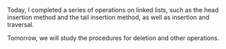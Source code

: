 Today, I completed a series of operations on linked lists, such as the head insertion method and the tail insertion method, as well as insertion and traversal.

Tomorrow, we will study the procedures for deletion and other operations.
